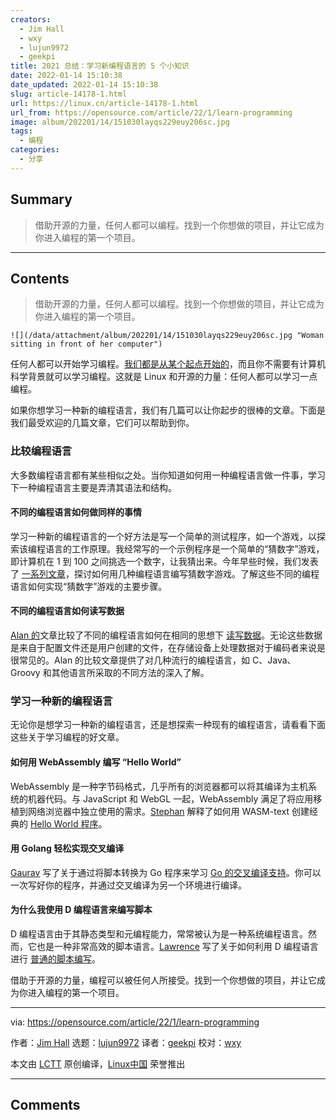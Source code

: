 ```yaml
---
creators:
  - Jim Hall
  - wxy
  - lujun9972
  - geekpi
title: 2021 总结：学习新编程语言的 5 个小知识
date: 2022-01-14 15:10:38
date_updated: 2022-01-14 15:10:38
slug: article-14178-1.html
url: https://linux.cn/article-14178-1.html
url_from: https://opensource.com/article/22/1/learn-programming
image: album/202201/14/151030layqs229euy206sc.jpg
tags:
  - 编程
categories:
  - 分享
---
```


## Summary

> 借助开源的力量，任何人都可以编程。找到一个你想做的项目，并让它成为你进入编程的第一个项目。

***

<!-- more -->

## Contents

> 
> 借助开源的力量，任何人都可以编程。找到一个你想做的项目，并让它成为你进入编程的第一个项目。
> 
> 
> 

`![](/data/attachment/album/202201/14/151030layqs229euy206sc.jpg "Woman sitting in front of her computer")`

任何人都可以开始学习编程。[我们都是从某个起点开始的](https://opensource.com/article/21/8/first-programming-language)，而且你不需要有计算机科学背景就可以学习编程。这就是 Linux 和开源的力量：任何人都可以学习一点编程。

如果你想学习一种新的编程语言，我们有几篇可以让你起步的很棒的文章。下面是我们最受欢迎的几篇文章，它们可以帮助到你。

### 比较编程语言

大多数编程语言都有某些相似之处。当你知道如何用一种编程语言做一件事，学习下一种编程语言主要是弄清其语法和结构。

#### 不同的编程语言如何做同样的事情

学习一种新的编程语言的一个好方法是写一个简单的测试程序，如一个游戏，以探索该编程语言的工作原理。我经常写的一个示例程序是一个简单的“猜数字”游戏，即计算机在 1 到 100 之间挑选一个数字，让我猜出来。今年早些时候，我们发表了 [一系列文章](https://opensource.com/article/21/4/compare-programming-languages)，探讨如何用几种编程语言编写猜数字游戏。了解这些不同的编程语言如何实现“猜数字”游戏的主要步骤。

#### 不同的编程语言如何读写数据

[Alan 的](https://opensource.com/users/alansmithee)文章比较了不同的编程语言如何在相同的思想下 [读写数据](https://opensource.com/article/21/7/programming-read-write)。无论这些数据是来自于配置文件还是用户创建的文件，在存储设备上处理数据对于编码者来说是很常见的。Alan 的比较文章提供了对几种流行的编程语言，如 C、Java、Groovy 和其他语言所采取的不同方法的深入了解。

### 学习一种新的编程语言

无论你是想学习一种新的编程语言，还是想探索一种现有的编程语言，请看看下面这些关于学习编程的好文章。

#### 如何用 WebAssembly 编写 “Hello World”

WebAssembly 是一种字节码格式，几乎所有的浏览器都可以将其编译为主机系统的机器代码。与 JavaScript 和 WebGL 一起，WebAssembly 满足了将应用移植到网络浏览器中独立使用的需求。[Stephan](https://opensource.com/users/hansic99) 解释了如何用 WASM-text 创建经典的 [Hello World 程序](https://opensource.com/article/21/3/hello-world-webassembly)。

#### 用 Golang 轻松实现交叉编译

[Gaurav](https://opensource.com/users/gkamathe) 写了关于通过将脚本转换为 Go 程序来学习 [Go 的交叉编译支持](https://opensource.com/article/21/1/go-cross-compiling)。你可以一次写好你的程序，并通过交叉编译为另一个环境进行编译。

#### 为什么我使用 D 编程语言来编写脚本

D 编程语言由于其静态类型和元编程能力，常常被认为是一种系统编程语言。然而，它也是一种非常高效的脚本语言。[Lawrence](https://opensource.com/users/aberba) 写了关于如何利用 D 编程语言进行 [普通的脚本编写](https://opensource.com/article/21/1/d-scripting)。

借助于开源的力量，编程可以被任何人所接受。找到一个你想做的项目，并让它成为你进入编程的第一个项目。

---

via: <https://opensource.com/article/22/1/learn-programming>

作者：[Jim Hall](https://opensource.com/users/jim-hall) 选题：[lujun9972](https://github.com/lujun9972) 译者：[geekpi](https://github.com/geekpi) 校对：[wxy](https://github.com/wxy)

本文由 [LCTT](https://github.com/LCTT/TranslateProject) 原创编译，[Linux中国](https://linux.cn/) 荣誉推出

***

## Comments
